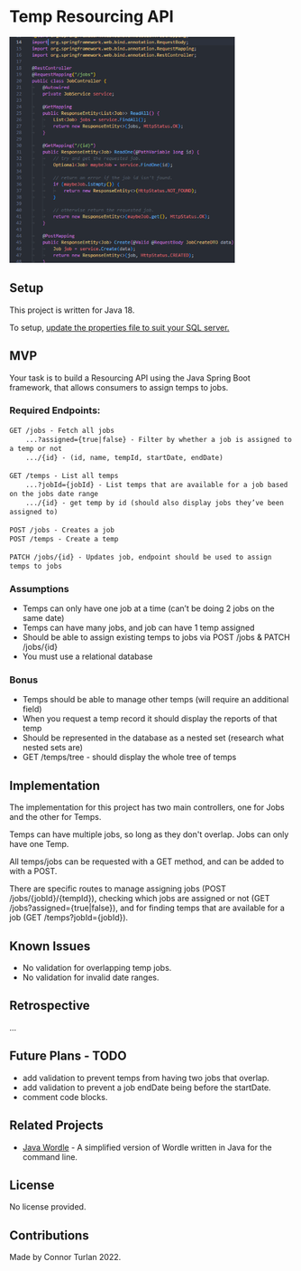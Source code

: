 # Temp Resourcing API

<img src="./docs/preview.png" height="400px" width="400px" />

## Setup

This project is written for Java 18.

To setup, [update the properties file to suit your SQL server.](src\main\resources\application.properties)

## MVP

Your task is to build a Resourcing API using the Java Spring Boot framework, that allows consumers to assign temps to jobs.

### Required Endpoints:

```
GET /jobs - Fetch all jobs
	...?assigned={true|false} - Filter by whether a job is assigned to a temp or not
	.../{id} - (id, name, tempId, startDate, endDate)

GET /temps - List all temps
	...?jobId={jobId} - List temps that are available for a job based on the jobs date range
	.../{id} - get temp by id (should also display jobs they’ve been assigned to)

POST /jobs - Creates a job
POST /temps - Create a temp

PATCH /jobs/{id} - Updates job, endpoint should be used to assign temps to jobs
```

### Assumptions

-   Temps can only have one job at a time (can’t be doing 2 jobs on the same date)
-   Temps can have many jobs, and job can have 1 temp assigned
-   Should be able to assign existing temps to jobs via POST /jobs & PATCH /jobs/{id}
-   You must use a relational database

### Bonus

-   Temps should be able to manage other temps (will require an additional field)
-   When you request a temp record it should display the reports of that temp
-   Should be represented in the database as a nested set (research what nested sets are)
-   GET /temps/tree - should display the whole tree of temps

## Implementation

The implementation for this project has two main controllers, one for Jobs and the other for Temps.

Temps can have multiple jobs, so long as they don't overlap. Jobs can only have one Temp.

All temps/jobs can be requested with a GET method, and can be added to with a POST.

There are specific routes to manage assigning jobs (POST /jobs/{jobId}/{tempId}), checking which jobs are assigned or not (GET /jobs?assigned={true|false}), and for finding temps that are available for a job (GET /temps?jobId={jobId}).

## Known Issues

-   No validation for overlapping temp jobs.
-   No validation for invalid date ranges.

## Retrospective

...

## Future Plans - TODO

-   add validation to prevent temps from having two jobs that overlap.
-   add validation to prevent a job endDate being before the startDate.
-   comment code blocks.

## Related Projects

-   [Java Wordle](https://github.com/connorturlan/wordle-java) - A simplified version of Wordle written in Java for the command line.

## License

No license provided.

## Contributions

Made by Connor Turlan 2022.
